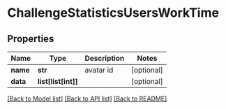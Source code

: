 # ChallengeStatisticsUsersWorkTime

## Properties
Name | Type | Description | Notes
------------ | ------------- | ------------- | -------------
**name** | **str** |  avatar id | [optional] 
**data** | **list[list[int]]** |  | [optional] 

[[Back to Model list]](../README.md#documentation-for-models) [[Back to API list]](../README.md#documentation-for-api-endpoints) [[Back to README]](../README.md)


